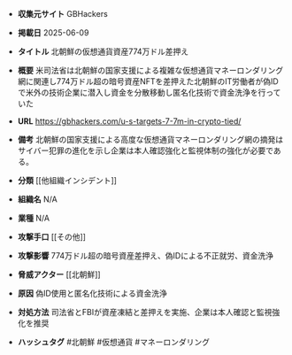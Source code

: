- **収集元サイト**
GBHackers

- **掲載日**
2025-06-09

- **タイトル**
北朝鮮の仮想通貨資産774万ドル差押え

- **概要**
米司法省は北朝鮮の国家支援による複雑な仮想通貨マネーロンダリング網に関連し774万ドル超の暗号資産NFTを差押えた北朝鮮のIT労働者が偽IDで米外の技術企業に潜入し資金を分散移動し匿名化技術で資金洗浄を行っていた

- **URL**
https://gbhackers.com/u-s-targets-7-7m-in-crypto-tied/

- **備考**
北朝鮮の国家支援による高度な仮想通貨マネーロンダリング網の摘発はサイバー犯罪の進化を示し企業は本人確認強化と監視体制の強化が必要である。

- **分類**
[[他組織インシデント]]

- **組織名**
N/A

- **業種**
N/A

- **攻撃手口**
[[その他]]

- **攻撃影響**
774万ドル超の暗号資産差押え、偽IDによる不正就労、資金洗浄

- **脅威アクター**
[[北朝鮮]]

- **原因**
偽ID使用と匿名化技術による資金洗浄

- **対処方法**
司法省とFBIが資産凍結と差押えを実施、企業は本人確認と監視強化を推奨

- **ハッシュタグ**
#北朝鮮 #仮想通貨 #マネーロンダリング

